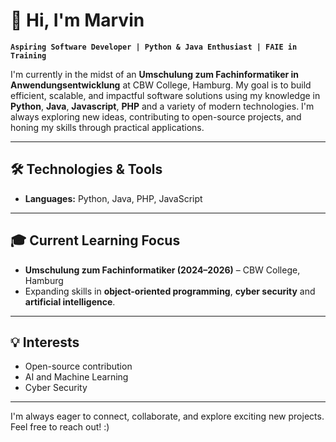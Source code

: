 

# 👋 Hi, I'm Marvin

**`Aspiring Software Developer | Python & Java Enthusiast | FAIE in Training`**

I'm currently in the midst of an **Umschulung zum Fachinformatiker in Anwendungsentwicklung** at CBW College, Hamburg. My goal is to build efficient, scalable, and impactful software solutions using my knowledge in **Python**, **Java**, **Javascript**, **PHP** and a variety of modern technologies. I'm always exploring new ideas, contributing to open-source projects, and honing my skills through practical applications.

---

## 🛠️ Technologies & Tools

- **Languages:** Python, Java, PHP, JavaScript

---

## 🎓 Current Learning Focus

- **Umschulung zum Fachinformatiker (2024–2026)** – CBW College, Hamburg
- Expanding skills in **object-oriented programming**, **cyber security** and **artificial intelligence**.

---

## 💡 Interests

- Open-source contribution
- AI and Machine Learning
- Cyber Security
  
---

I'm always eager to connect, collaborate, and explore exciting new projects. Feel free to reach out! :)
